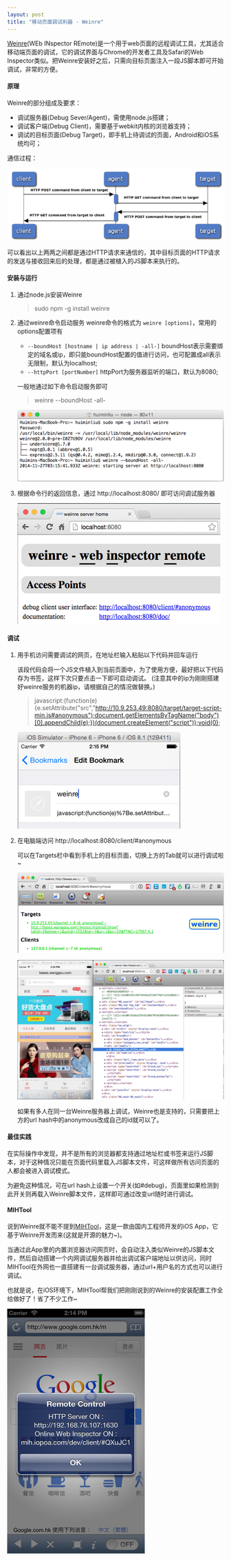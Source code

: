 ```yaml
---
layout: post
title: "移动页面调试利器 - Weinre"
---
```


[Weinre](http://people.apache.org/~pmuellr/weinre-docs/latest/)(WEb INspector REmote)是一个用于web页面的远程调试工具，尤其适合移动端页面的调试，它的调试界面与Chrome的开发者工具及Safari的Web Inspector类似。把Weinre安装好之后，只需向目标页面注入一段JS脚本即可开始调试，非常的方便。

#### 原理 ####

Weinre的部分组成及要求：

- 调试服务器(Debug Sever/Agent)，需使用node.js搭建；
- 调试客户端(Debug Client)，需要基于webkit内核的浏览器支持；
- 调试的目标页面(Debug Target)，即手机上待调试的页面，Android和iOS系统均可；

通信过程：

![](images/weinre-work.png)

可以看出以上两两之间都是通过HTTP请求来通信的，其中目标页面的HTTP请求的发送与接收回来后的处理，都是通过被植入的JS脚本来执行的。

#### 安装与运行 ####

1. 通过node.js安装Weinre
    > sudo npm -g install weinre

2. 通过weinre命令启动服务
    weinre命令的格式为 `weinre [options]`，常用的options配置项有
    - `--boundHost [hostname | ip address | -all-]`
        boundHost表示需要绑定的域名或ip，即只能boundHost配置的值进行访问，也可配置成all表示无限制，默认为localhost;
    - `--httpPort [portNumber]`
        httpPort为服务器监听的端口，默认为8080;

    一般地通过如下命令启动服务即可
    > weinre --boundHost -all-

    ![](images/weinre-install.png)

3. 根据命令行的返回信息，通过 http://localhost:8080/ 即可访问调试服务器

    ![](images/weinre-server.png)

#### 调试 ####

1. 用手机访问需要调试的网页，在地址栏输入粘贴以下代码并回车运行
    
    该段代码会将一个JS文件植入到当前页面中，为了使用方便，最好把以下代码存为书签，这样下次只要点击一下即可启动调试。
    (注意其中的ip为刚刚搭建好weinre服务的机器ip，请根据自己的情况做替换。)

    > javascript:(function(e){e.setAttribute("src","http://10.9.253.49:8080/target/target-script-min.js#anonymous");document.getElementsByTagName("body")[0].appendChild(e);})(document.createElement("script"));void(0);

    ![](images/weinre-bookmark.png)

2. 在电脑端访问 http://localhost:8080/client/#anonymous
    
    可以在Targets栏中看到手机上的目标页面，切换上方的Tab就可以进行调试啦~
    
    ![](images/weinre-panel.png)
    
    ![](images/weinre-debug.png)

    如果有多人在同一台Weinre服务器上调试，Weinre也是支持的，只需要把上方的url hash中的anonymous改成自己的id就可以了。

#### 最佳实践 ####

在实际操作中发现，并不是所有的浏览器都支持通过地址栏或书签来运行JS脚本，对于这种情况只能在页面代码里载入JS脚本文件，可这样做所有访问页面的人都会被进入调试模式。

为避免这种情况，可在url hash上设置一个开关(如#debug)，页面里如果检测到此开关则再载入Weinre脚本文件，这样即可通过改变url随时进行调试。

#### MIHTool ####

说到Weinre就不能不提到[MIHTool](https://itunes.apple.com/cn/app/mihtool-basic-web-debugger/id584739126?mt=8&uo=4)，这是一款由国内工程师开发的iOS App，它基于Weinre开发而来(这就是开源的魅力~)。

当通过此App里的内置浏览器访问网页时，会自动注入类似Weinre的JS脚本文件，然后自动搭建一个内网调试服务器并给出调试客户端地址以供访问，同时MIHTool在外网也一直搭建有一台调试服务器，通过url+用户名的方式也可以进行调试。

也就是说，在iOS环境下，MIHTool帮我们把刚刚说到的Weinre的安装配置工作全给做好了！省了不少工作~

![](images/weinre-mihtool.jpeg)

